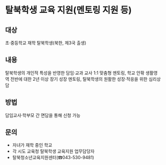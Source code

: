 # 탈북학생 교육 지원(멘토링 지원 등)

## 대상
초·중등학교 재학 탈북학생(북한, 제3국 출생)

## 내용
탈북학생의 개인적 특성을 반영한 담임·교과 교사 1:1 맞춤형 멘토링, 학교 안팎 생활영역 전반에 대한 2년 이상 장기 성장 멘토링, 탈북학생의 원활한 성장·적응을 위한 심리상담

## 방법
담임교사·학부모 간 면담을 통해 신청 가능

## 문의
- 자녀가 재학 중인 학교
- 각 시도 교육청 탈북학생 교육지원 업무담당자
- 탈북청소년교육지원센터(☎043-530-9481)
